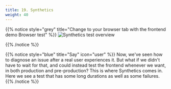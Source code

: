 ```yaml
---
title: 19. Synthetics
weight: 40
---
```


{{% notice style="grey" title="Change to your browser tab with the frontend demo Browser test" %}}
![Synthetics test overview](../img/syn-test-overview.png?width=50vw)

{{% /notice %}}

{{% notice style="blue" title="Say" icon="user" %}}
Now, we've seen how to diagnose an issue after a real user experiences it. But what if we didn't have to wait for that, and could instead test the frontend whenever we want, in both production and pre-production? This is where Synthetics comes in. Here we see a test that has some long durations as well as some failures.
{{% /notice %}}
